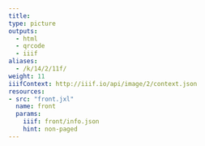 ```yaml
---
title:
type: picture
outputs:
  - html
  - qrcode
  - iiif
aliases:
  - /k/14/2/11f/
weight: 11
iiifContext: http://iiif.io/api/image/2/context.json
resources:
- src: "front.jxl"
  name: front
  params:
    iiif: front/info.json
    hint: non-paged
---
```

